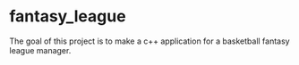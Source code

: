 # fantasy_league
The goal of this project is to make a c++ application for a basketball fantasy league manager. 
